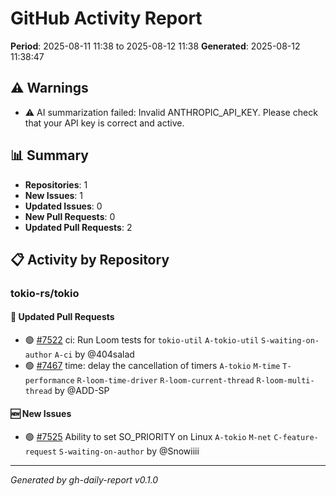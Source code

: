 # GitHub Activity Report

**Period**: 2025-08-11 11:38 to 2025-08-12 11:38
**Generated**: 2025-08-12 11:38:47

## ⚠️ Warnings

- ⚠️ AI summarization failed: Invalid ANTHROPIC_API_KEY. Please check that your API key is correct and active.

## 📊 Summary

- **Repositories**: 1
- **New Issues**: 1
- **Updated Issues**: 0
- **New Pull Requests**: 0
- **Updated Pull Requests**: 2

## 📋 Activity by Repository

### tokio-rs/tokio

#### 🔄 Updated Pull Requests

- 🟢 [#7522](https://github.com/tokio-rs/tokio/pull/7522) ci: Run Loom tests for `tokio-util` `A-tokio-util` `S-waiting-on-author` `A-ci` by @404salad
- 🟢 [#7467](https://github.com/tokio-rs/tokio/pull/7467) time: delay the cancellation of timers `A-tokio` `M-time` `T-performance` `R-loom-time-driver` `R-loom-current-thread` `R-loom-multi-thread` by @ADD-SP

#### 🆕 New Issues

- 🟢 [#7525](https://github.com/tokio-rs/tokio/issues/7525) Ability to set SO_PRIORITY on Linux `A-tokio` `M-net` `C-feature-request` `S-waiting-on-author` by @Snowiiii


---

*Generated by gh-daily-report v0.1.0*
